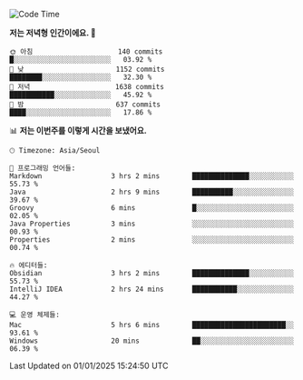   <!--START_SECTION:waka-->
![Code Time](http://img.shields.io/badge/Code%20Time-454%20hrs%2034%20mins-blue)

**저는 저녁형 인간이에요. 🦉** 

```text
🌞 아침                     140 commits         █░░░░░░░░░░░░░░░░░░░░░░░░   03.92 % 
🌆 낮　                     1152 commits        ████████░░░░░░░░░░░░░░░░░   32.30 % 
🌃 저녁                     1638 commits        ███████████░░░░░░░░░░░░░░   45.92 % 
🌙 밤　                     637 commits         ████░░░░░░░░░░░░░░░░░░░░░   17.86 % 
```


📊 **저는 이번주를 이렇게 시간을 보냈어요.** 

```text
🕑︎ Timezone: Asia/Seoul

💬 프로그래밍 언어들: 
Markdown                 3 hrs 2 mins        ██████████████░░░░░░░░░░░   55.73 % 
Java                     2 hrs 9 mins        ██████████░░░░░░░░░░░░░░░   39.67 % 
Groovy                   6 mins              █░░░░░░░░░░░░░░░░░░░░░░░░   02.05 % 
Java Properties          3 mins              ░░░░░░░░░░░░░░░░░░░░░░░░░   00.93 % 
Properties               2 mins              ░░░░░░░░░░░░░░░░░░░░░░░░░   00.74 % 

🔥 에디터들: 
Obsidian                 3 hrs 2 mins        ██████████████░░░░░░░░░░░   55.73 % 
IntelliJ IDEA            2 hrs 24 mins       ███████████░░░░░░░░░░░░░░   44.27 % 

💻 운영 체제들: 
Mac                      5 hrs 6 mins        ███████████████████████░░   93.61 % 
Windows                  20 mins             ██░░░░░░░░░░░░░░░░░░░░░░░   06.39 % 
```


 Last Updated on 01/01/2025 15:24:50 UTC
<!--END_SECTION:waka-->
